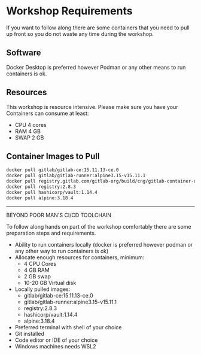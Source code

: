 # Workshop Requirements

If you want to follow along there are some containers that you need to pull up front so you do not waste any time during the workshop.

## Software

Docker Desktop is preferred however Podman or any other means to run containers is ok.

## Resources

This workshop is resource intensive. Please make sure you have your Containers can consume at least:

* CPU 4 cores
* RAM 4 GB
* SWAP 2 GB

## Container Images to Pull

```bash
docker pull gitlab/gitlab-ce:15.11.13-ce.0
docker pull gitlab/gitlab-runner:alpine3.15-v15.11.1
docker pull registry.gitlab.com/gitlab-org/build/cng/gitlab-container-registry:v3.15.0-gitlab
docker pull registry:2.8.3
docker pull hashicorp/vault:1.14.4
docker pull alpine:3.18.4
```

-----

BEYOND POOR MAN'S CI/CD TOOLCHAIN

To follow along hands on part of the workshop comfortably there are some preparation steps and requirements. 

* Ability to run containers locally (docker is preferred however podman or any other way to run containers is ok)
* Allocate enough resources for containers, minimum:
  * 4 CPU Cores
  * 4 GB RAM
  * 2 GB swap
  * 10-20 GB Virtual disk
* Locally pulled images:
  * gitlab/gitlab-ce:15.11.13-ce.0
  * gitlab/gitlab-runner:alpine3.15-v15.11.1
  * registry:2.8.3
  * hashicorp/vault:1.14.4
  * alpine:3.18.4
* Preferred terminal with shell of your choice
* Git installed
* Code editor or IDE of your choice
* Windows machines needs WSL2
